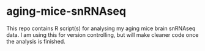 # aging-mice-snRNAseq
This repo contains R script(s) for analysing my aging mice brain snRNAseq data. I am using this for version controlling, but will make cleaner code once the analysis is finished. 

